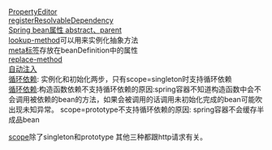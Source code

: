 [PropertyEditor](https://juejin.cn/post/6850037272969117704)      
[registerResolvableDependency](https://blog.csdn.net/yuge1123/article/details/106053857)     
[Spring bean属性 abstract、parent](https://www.cnblogs.com/xiaomaomao/p/13960084.html)    
[lookup-method](https://www.cnblogs.com/ViviChan/p/4981619.html)可以用来实例化抽象方法       
[meta标签](https://www.jianshu.com/p/b9e04d9da5cf)存放在beanDefinition中的属性     
[replace-method](https://www.jianshu.com/p/3c33db627c75)     
[自动注入](https://cloud.tencent.com/developer/article/1591122)    
[循环依赖](https://zhuanlan.zhihu.com/p/84267654): 实例化和初始化两步，只有scope=singleton时支持循环依赖    
[循环依赖](https://www.cnblogs.com/jajian/p/10241932.html):构造函数依赖不支持循环依赖的原因:spring容器不知道构造函数中会不会调用被依赖的bean的方法，如果会被调用的话调用未初始化完成的bean可能吹出现未知异常。  scope=prototype不支持循环依赖的原因: spring容器不会缓存半成品bean

[scope](https://www.cnblogs.com/javastack/p/13271944.html)除了singleton和prototype 其他三种都跟http请求有关。   
